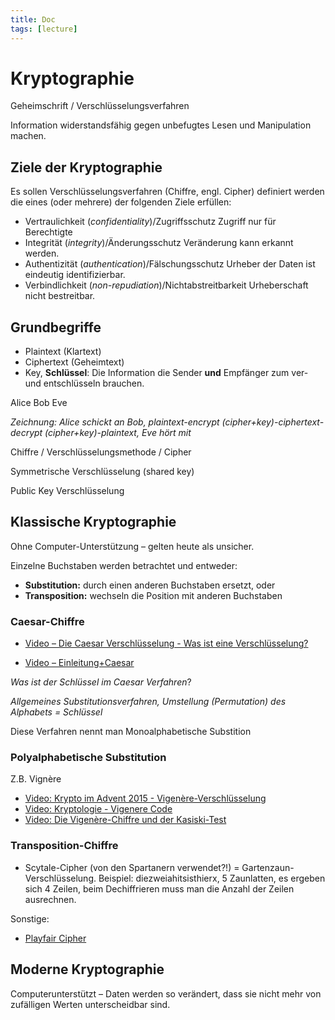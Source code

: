 ```yaml
---
title: Doc
tags: [lecture]
---
```


# Kryptographie

Geheimschrift / Verschlüsselungsverfahren

Information widerstandsfähig gegen unbefugtes Lesen und Manipulation machen.



## Ziele der Kryptographie

Es sollen Verschlüsselungsverfahren (Chiffre, engl. Cipher) definiert werden die eines (oder mehrere) der folgenden Ziele erfüllen:

- Vertraulichkeit (*confidentiality*)/Zugriffsschutz
  Zugriff nur für Berechtigte
- Integrität (*integrity*)/Änderungsschutz
  Veränderung kann erkannt werden.
- Authentizität (*authentication*)/Fälschungsschutz
  Urheber der Daten ist eindeutig identifizierbar.
- Verbindlichkeit (*non-repudiation*)/Nichtabstreitbarkeit
  Urheberschaft nicht bestreitbar.



## Grundbegriffe

- Plaintext (Klartext)
- Ciphertext (Geheimtext)
- Key, **Schlüssel**: Die Information die Sender **und** Empfänger zum ver- und entschlüsseln brauchen.

Alice Bob Eve

*Zeichnung: Alice schickt an Bob, plaintext-encrypt (cipher+key)-ciphertext-decrypt (cipher+key)-plaintext, Eve hört mit*

Chiffre / Verschlüsselungsmethode / Cipher

Symmetrische Verschlüsselung (shared key)

Public Key Verschlüsselung



## Klassische Kryptographie

Ohne Computer-Unterstützung – gelten heute als unsicher.

Einzelne Buchstaben werden betrachtet und entweder:

- **Substitution:** durch einen anderen Buchstaben ersetzt, oder
- **Transposition:** wechseln die Position mit anderen Buchstaben



### Caesar-Chiffre

- [Video – Die Caesar Verschlüsselung - Was ist eine Verschlüsselung?](https://youtu.be/DcX77qgbBZw)

- [Video – Einleitung+Caesar](https://youtu.be/-nK32SkZdgY)

*Was ist der Schlüssel im Caesar Verfahren*?

*Allgemeines Substitutionsverfahren, Umstellung (Permutation) des Alphabets = Schlüssel*

Diese Verfahren nennt man Monoalphabetische Substition



### Polyalphabetische Substitution

Z.B. Vignère

- [Video: Krypto im Advent 2015 - Vigenère-Verschlüsselung](https://youtu.be/4y4nCG8631g)
- [Video: Kryptologie - Vigenere Code](https://youtu.be/Bc7I9tD4PuA)
- [Video: Die Vigenère-Chiffre und der Kasiski-Test](https://youtu.be/Y6qimy9o3f4)



### Transposition-Chiffre

- Scytale-Cipher (von den Spartanern verwendet?!) = Gartenzaun-Verschlüsselung. Beispiel: diezweiahitsisthierx, 5 Zaunlatten, es ergeben sich 4 Zeilen, beim Dechiffrieren muss man die Anzahl der Zeilen ausrechnen.

Sonstige:

- [Playfair Cipher](https://youtu.be/-KjFbTK1IIw)



## Moderne Kryptographie

Computerunterstützt – Daten werden so verändert, dass sie nicht mehr von zufälligen Werten unterscheidbar sind.

